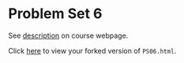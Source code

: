 # Problem Set 6

See [description](https://rudeboybert.github.io/STAT495/#problem_set_6) on course webpage.

Click [here](http://htmlpreview.github.io/?https://github.com/hmarick/PS06/blob/master/PS06.html) to view your forked version of `PS06.html`.